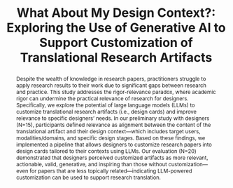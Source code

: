 ---
layout: publication
title: "What About My Design Context?: Exploring the Use of Generative AI to Support Customization of Translational Research Artifacts"
year: 2025
month: 5
authors:
  - Donghoon Shin
  - Alex Chen
  - Gary Hsieh
  - Lucy Lu Wang
venue: ACM DIS 2025
venue_full: "Proceedings of the 2025 ACM Designing Interactive Systems Conference"
abstract: "Despite the wealth of knowledge in research papers, practitioners struggle to apply research results to their work due to significant gaps between research and practice. This study addresses the rigor-relevance paradox, where academic rigor can undermine the practical relevance of research for designers. Specifically, we explore the potential of large language models (LLMs) to customize translational research artifacts (i.e., design cards) and improve relevance to specific designers’ needs. In our preliminary study with designers (N=15), participants defined relevance as alignment between the content of the translational artifact and their design context—which includes target users, modalities/domains, and specific design stages. Based on these findings, we implemented a pipeline that allows designers to customize research papers into design cards tailored to their contexts using LLMs. Our evaluation (N=20) demonstrated that designers perceived customized artifacts as more relevant, actionable, valid, generative, and inspiring than those without customization—even for papers that are less topically related—indicating LLM-powered customization can be used to support research translation."
category:
  - "AI / NLP"
  - "Design"
featured: true
demo: "https://paper2card.com/"
---